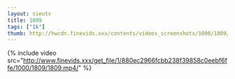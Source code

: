 ```yaml
--- 
layout: sieutv
title: 1809
tags: ["1k"]
thumb: http://hwcdn.finevids.xxx/contents/videos_screenshots/1000/1809/preview.mp4.jpg
---
```

{% include video src="http://www.finevids.xxx/get_file/1/880ec2966fcbb238f39858c0eebf6ffe/1000/1809/1809.mp4/" %} 

